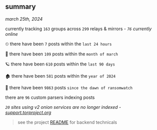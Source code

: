 
## summary
_march 25th, 2024_

currently tracking `163` groups across `299` relays & mirrors - _`76` currently online_

⏲ there have been `7` posts within the `last 24 hours`

🦈 there have been `109` posts within the `month of march`

🪐 there have been `610` posts within the `last 90 days`

🏚 there have been `581` posts within the `year of 2024`

🦕 there have been `9863` posts `since the dawn of ransomwatch`

there are `96` custom parsers indexing posts

_`20` sites using v2 onion services are no longer indexed - [support.torproject.org](https://support.torproject.org/onionservices/v2-deprecation/)_

> see the project [README](https://github.com/joshhighet/ransomwatch#ransomwatch--) for backend technicals
